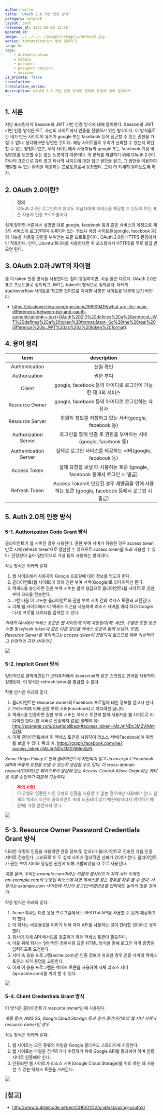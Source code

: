 ```yaml
---
author: millo
title: "OAuth 2.0 기반 인증 방식"
category: network
layout: post
released_at: 2021-02-02 13:00
updated_at:
image: ../../../../images/category/network.jpg
series: Authentication 방식 정리하기
lang: ko
tags:
    - Authentication
    - nodejs
    - passport
    - passport session
    - session
is_private: false
translation:
translation_series:
description: OAuth 2.0 기반 인증 방식의 원리와 특징에 대해 알아보자.
---
```


## 1. 서론

지난 포스팅까지 Session과 JWT 기반 인증 방식에 대해 알아봤다. Session과 JWT 기반 인증 방식은 모두 자신의 사이트에서 인증을 진행하기 위한 방식이다. 이 방식들로는 내가 만든 사이트의 유저가 google 또는 facebook 등에 접근할 수 있는 권한을 가질 수 없다. 생각해보면 당연한 것이다. 해당 사이트들이 우리가 신뢰할 수 있는지 확인할 수 있는 방법이 없고, 우리 사이트에서 사용자들의 google 또는 facebook 계정 비밀번호를 보관할 수는 없는 노릇이기 때문이다. 이 문제를 해결하기 위해 OAuth 2.0이 하나의 표준으로 자리 잡고 타사의 사이트에 대한 접근 권한을 얻고, 그 권한을 이용하여 개발할 수 있는 환경을 제공하는 프로토콜로써 등장했다. 그럼 더 자세히 알아보도록 하자.

## 2. OAuth 2.0이란?

> **정의** <br/>
> OAuth 2.0은 로그인하지 않고도 제삼자에게 서비스를 제공할 수 있도록 하는 표준 사용자 인증 프로토콜이다.

쉽게 말하면 서론에서 설명한 대로 google, facebook 등과 같은 서비스의 계정으로 제3의 서비스에 로그인하여 등록되어 있는 정보나 해당 사이트들(google, facebook 등)의 기능을 사용할 권한을 부여받는 표준 프로토콜이다.
OAuth 2.0은 HTTPS 환경에서만 작동한다. 만약, Ubuntu:18.04를 사용한다면 이 포스팅에서 HTTPS를 무료 발급 받으면 된다.

## 3. OAuth 2.0과 JWT의 차이점

둘 다 token 인증 방식을 사용한다는 점이 동일하지만, 사실 둘은 다르다. OAuth 2.0은 표준 프로토콜로 정의되고 JWT는 token의 형식으로 정의된다. 아래의 stackoverflow 사이트를 참고한 것이므로 자세한 사항은 사이트를 방문해 보기 바란다.

-   https://stackoverflow.com/questions/39909419/what-are-the-main-differences-between-jwt-and-oauth-authentication#:~:text=OAuth%202.0%20defines%20a%20protocol,JWT%20defines%20a%20token%20format.&text=So%20the%20real%20difference%20is,JWT%20as%20a%20token%20format).

## 4. 용어 정리

|         term          |                                           description                                           |
| :-------------------: | :---------------------------------------------------------------------------------------------: |
|    Authentication     |                                            신원 확인                                            |
|     Authorization     |                                            권한 부여                                            |
|        Client         |                  google, facebook 등의 아이디로 로그인이 가능한 제 3의 서비스                   |
|    Resource Owner     |                        google, facebook 등의 아이디로 로그인하는 사용자                         |
|    Resource Server    |                      회원의 정보를 저장하고 있는 서버(google, facebook 등)                      |
| Authorization Server  |                 로그인을 통해 인증 후 권한을 부여하는 서버(google, facebook 등)                 |
| Authentication Server |                    실제로 로그인 서비스를 제공하는 서버(google, facebook 등)                    |
|     Access Token      |           실제 요청을 보낼 때 사용하는 토큰 (google, facebook 등에서 로그인 시 발급)            |
|     Refresh Token     | Access Token이 만료된 경우 재발급을 위해 사용하는 토큰 (google, facebook 등에서 로그인 시 발급) |

## 5. Auth 2.0의 인증 방식

### 5-1. Authorization Code Grant 방식

클라이언트가 웹 서버인 경우 사용한다. 권한 부여 서버가 허용한 경우 access token 만료 시에 refresh token으로 갱신할 수 있으므로 access token을 오래 사용할 수 있다. 안정성이 높아 일반적으로 가장 많이 사용하는 방식이다.

작동 방식은 아래와 같다.

1. 웹 사이트에서 사용자의 Google 프로필에 대한 정보를 얻고자 한다.
2. 클라이언트(웹 사이트)에 의해 권한 부여 서버(Google)로 리다이렉션 된다.
3. 액세스를 승인하면 권한 부여 서버는 콜백 응답으로 클라이언트(웹 사이트)로 권한 부여 코드를 전송한다.
4. 그런 다음 이 코드는 클라이언트와 권한 부여 서버 간의 액세스 토큰과 교환된다.
5. 이제 웹 사이트에서 이 액세스 토큰을 사용하여 리소스 서버를 쿼리 하고(Google 다시) 프로필 데이터를 검색할 수 있다.

_아래의 예시에서 액세스 토큰은 웹 사이트에 의해 저장된다(예: 세션). 구글은 또한 토큰 수명 및 refresh token과 같은 다른 정보를 액세스 토큰과 함께 보낸다. 또한, Resource Server를 제외하고는 access token이 전달되지 않으므로 매우 이상적이고 안정적인 구현 상태이다._

![](../../../../images/2021/02/oauth1.png)

### 5-2. Implicit Grant 방식

일반적으로 클라이언트가 브라우저에서 Javascript와 같은 스크립트 언어를 사용하여 실행된다. 이 방식은 refresh token을 발급할 수 없다.

작동 방식은 아래와 같다.

1. 클라이언트는 resource owner의 Facebook 프로필에 대한 정보를 얻고자 한다.
2. 브라우저에 의해 권한 부여 서버(Facebook)로 리디렉션 됩니다.
3. 액세스를 인증하면 권한 부여 서버는 액세스 토큰과 함께 사용자를 웹 사이트로 리디렉션 한다.(웹 서버로 전송되지 않음)
   콜백의 예: http://example.com/oauthcallback#access_token=MzJmNDc3M2VjMmQzN.
4. 이제 클라이언트에서 이 액세스 토큰을 사용하여 리소스 서버(Facebook)에 쿼리를 보낼 수 있다.
   쿼리 예: https://graph.facebook.com/me?access_token=MzJmNDc3M2VjMmQzN.

_Same Origin Policy로 인해 클라이언트가 차단되지 않고 Javascript로 Facebook API에 어떻게 요청을 보낼 수 있는지 궁금할 수도 있다. 이 cross-domain request(CORS)은 페이스북이 응답에 있는 Access-Control-Allow-Origin라는 헤더로 이를 승인하기 때문에 가능하다._

> <span style="color:red"> **주의 사항!** </span> <br/>
> 이 유형의 인증은 다른 유형의 인증을 사용할 수 없는 경우에만 사용해야 한다. 실제로 액세스 토큰이 클라이언트 측에 노출되어 있기 때문에(따라서 취약하기 때문에) 가장 안전하지 않다.

![](../../../../images/2021/02/oauth2.png)

## 5-3. Resource Owner Password Credentials Grant 방식

이러한 유형의 인증을 사용하면 인증 정보(및 암호)가 클라이언트로 전송된 다음 인증 서버로 전송된다. 그러므로 이 두 실체 사이에 절대적인 신뢰가 있어야 한다. 클라이언트가 권한 부여 서버와 동일한 권한에 의해 개발되었을 때 주로 사용된다.

_예를 들어, 우리는 example.com이라는 이름의 웹사이트가 자체 서브 도메인 api.example.com의 보호된 리소스에 대한 액세스를 찾는 경우를 자주 볼 수 있다. 사용자는 example.com 사이트에 자신의 로그인/비밀번호를 입력해도 놀라지 않을 것이다._

작동 방식은 아래와 같다.

1. Acme 회사는 다른 응용 프로그램에서도 RESTful API를 사용할 수 있게 제공하고자 했다.
2. 이 회사는 비효율성을 피하기 위해 자체 API를 사용하는 것이 편리할 것이라고 생각했다.
3. 회사의 자체 API 메서드를 호출하기 위해 액세스 토큰이 필요하다.
4. 이를 위해 회사는 일반적인 경우처럼 표준 HTML 양식을 통해 로그인 자격 증명을 입력하도록 요청한다.
5. 서버 측 응용 프로그램(acme.com)은 인증 정보가 유효한 경우 인증 서버의 액세스 토큰과 자격 증명을 교환한다.
6. 이제 이 응용 프로그램은 액세스 토큰을 사용하여 자체 리소스 서버(api.acme.com)를 쿼리 할 수 있다.

![](../../../../images/2021/02/oauth3.png)

### 5-4. Client Credentials Grant 방식

이 방식은 클라이언트가 resource owner일 때 사용된다.

_예를 들어, AWS S3, Google Cloud Storage 등과 같이 클라이언트의 웹 서버 자체가 resource owner인 경우_

작동 방식은 아래와 같다.

1. 웹 사이트는 모든 종류의 파일을 Google 클라우드 스토리지에 저장한다.
2. 웹 사이트는 파일을 검색하거나 수정하기 위해 Google API를 통과해야 하며 인증 서버로 인증해야 한다.
3. 인증되면 웹 사이트가 리소스 서버(Google Cloud Storage)를 쿼리 하는 데 사용할 수 있는 액세스 토큰을 가져온다.

![](../../../../images/2021/02/oauth4.png)

## [참고]

-   http://www.bubblecode.net/en/2016/01/22/understanding-oauth2/
